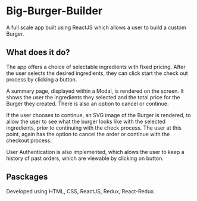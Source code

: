 # Big-Burger-Builder

A full scale app built using ReactJS which allows a user to build a custom Burger.

## What does it do?

The app offers a choice of selectable ingredients with fixed pricing. After the user selects the desired ingredients, they can click start the check out process by clicking a button.

A summary page, displayed within a Modal, is rendered on the screen. It shows the user the ingredients they selected and the total price for the Burger they created. There is also an option to cancel or continue. 

If the user chooses to continue, an SVG image of the Burger is rendered, to allow the user to see what the burger looks like with the selected ingredients, prior to continuing with the check process. The user at this point, again has the option to cancel the order or continue with the checkout process. 

User Authentication is also implemented, which alows the user to keep a history of past orders, which are viewable by clicking on button.

## Pasckages

Developed using HTML, CSS, ReactJS, Redux, React-Redux.
